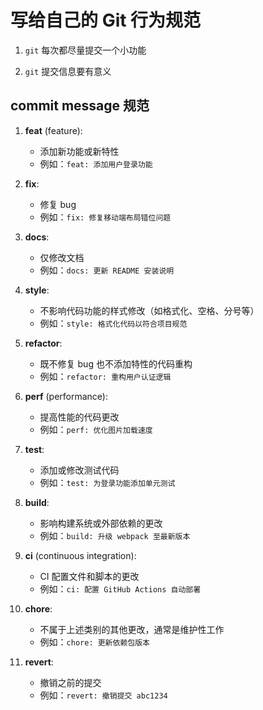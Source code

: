 # 写给自己的 Git 行为规范

1. `git` 每次都尽量提交一个小功能

2. `git` 提交信息要有意义

## commit message 规范

1. **feat** (feature):

   - 添加新功能或新特性
   - 例如：`feat: 添加用户登录功能`

2. **fix**:

   - 修复 bug
   - 例如：`fix: 修复移动端布局错位问题`

3. **docs**:

   - 仅修改文档
   - 例如：`docs: 更新 README 安装说明`

4. **style**:

   - 不影响代码功能的样式修改（如格式化、空格、分号等）
   - 例如：`style: 格式化代码以符合项目规范`

5. **refactor**:

   - 既不修复 bug 也不添加特性的代码重构
   - 例如：`refactor: 重构用户认证逻辑`

6. **perf** (performance):

   - 提高性能的代码更改
   - 例如：`perf: 优化图片加载速度`

7. **test**:

   - 添加或修改测试代码
   - 例如：`test: 为登录功能添加单元测试`

8. **build**:

   - 影响构建系统或外部依赖的更改
   - 例如：`build: 升级 webpack 至最新版本`

9. **ci** (continuous integration):

   - CI 配置文件和脚本的更改
   - 例如：`ci: 配置 GitHub Actions 自动部署`

10. **chore**:

    - 不属于上述类别的其他更改，通常是维护性工作
    - 例如：`chore: 更新依赖包版本`

11. **revert**:
    - 撤销之前的提交
    - 例如：`revert: 撤销提交 abc1234`
